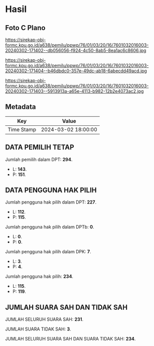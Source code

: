 # Hasil

## Foto C Plano

https://sirekap-obj-formc.kpu.go.id/a638/pemilu/ppwp/76/01/03/20/16/7601032016003-20240302-171402--db056056-f924-4c50-8ab5-8ea1ac6c8606.jpg

https://sirekap-obj-formc.kpu.go.id/a638/pemilu/ppwp/76/01/03/20/16/7601032016003-20240302-171404--b46dbdc0-357e-49dc-ab18-6abecdd49acd.jpg

https://sirekap-obj-formc.kpu.go.id/a638/pemilu/ppwp/76/01/03/20/16/7601032016003-20240302-171403--5913913a-a65e-4113-b982-12b2e4073ac2.jpg


## Metadata

| Key        | Value               |
| ---------- | ------------------- |
| Time Stamp | 2024-03-02 18:00:00 |


## DATA PEMILIH TETAP

Jumlah pemilih dalam DPT: **294**.
 * L: **143**.
 * P: **151**.

## DATA PENGGUNA HAK PILIH

Jumlah pengguna hak pilih dalam DPT: **227**.
 * L: **112**.
 * P: **115**.

Jumlah pengguna hak pilih dalam DPTb: **0**.
 * L: **0**.
 * P: **0**.

Jumlah pengguna hak pilih dalam DPK: **7**.
 * L: **3**.
 * P: **4**.

Jumlah pengguna hak pilih: **234**.
 * L: **115**.
 * P: **119**.

## JUMLAH SUARA SAH DAN TIDAK SAH

JUMLAH SELURUH SUARA SAH: **231**.

JUMLAH SUARA TIDAK SAH: **3**.

JUMLAH SELURUH SUARA SAH DAN SUARA TIDAK SAH: **234**.


